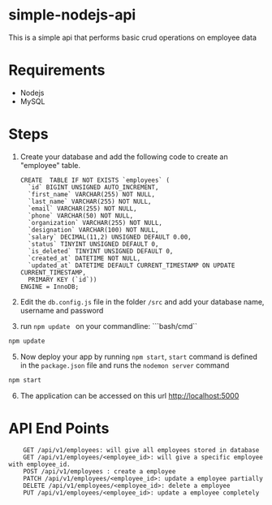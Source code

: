 # simple-nodejs-api
This is a simple api that performs basic crud operations on employee data
# Requirements
  - Nodejs
  - MySQL
# Steps
1. Create your database and  add the following code to create an "employee" table.
      ```mysql
      CREATE  TABLE IF NOT EXISTS `employees` (
        `id` BIGINT UNSIGNED AUTO_INCREMENT,
        `first_name` VARCHAR(255) NOT NULL,
        `last_name` VARCHAR(255) NOT NULL,
        `email` VARCHAR(255) NOT NULL,
        `phone` VARCHAR(50) NOT NULL,
        `organization` VARCHAR(255) NOT NULL,
        `designation` VARCHAR(100) NOT NULL,
        `salary` DECIMAL(11,2) UNSIGNED DEFAULT 0.00,
        `status` TINYINT UNSIGNED DEFAULT 0,
        `is_deleted` TINYINT UNSIGNED DEFAULT 0,
        `created_at` DATETIME NOT NULL,
        `updated_at` DATETIME DEFAULT CURRENT_TIMESTAMP ON UPDATE CURRENT_TIMESTAMP,
        PRIMARY KEY (`id`))
      ENGINE = InnoDB;
      ```

2. Edit the ```db.config.js``` file in the folder ```/src``` and add your database name, username and password
4. run ```npm update ``` on your commandline: ```bash/cmd``
```bash 
npm update
```
5. Now deploy your app by running ```npm start```, ```start``` command is defined in the ```package.json``` file and runs the ```nodemon server``` command
```bash 
npm start
```
6. The application can be accessed on this url [http://localhost:5000](http://localhost:5000)
# API End Points
```http
    GET /api/v1/employees: will give all employees stored in database
    GET /api/v1/employees/<employee_id>: will give a specific employee with employee_id.
    POST /api/v1/employees : create a employee
    PATCH /api/v1/employees/<employee_id>: update a employee partially
    DELETE /api/v1/employees/<employee_id>: delete a employee
    PUT /api/v1/employees/<employee_id>: update a employee completely
```
